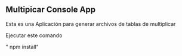 

## Multipicar Console App

Esta es una Aplicación para generar archivos de tablas de multiplicar

Ejecutar este comando

" npm install"